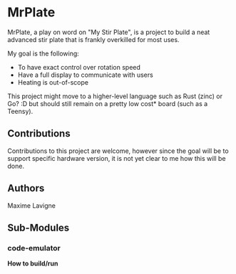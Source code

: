 # MrPlate

MrPlate, a play on word on "My Stir Plate", is a project to build a neat advanced stir plate that is frankly overkilled for most uses.

My goal is the following:
  * To have exact control over rotation speed
  * Have a full display to communicate with users
  * Heating is out-of-scope

This project might move to a higher-level language such as Rust (zinc) or Go? :D but should still remain on a pretty low cost* board (such as a Teensy).

## Contributions

Contributions to this project are welcome, however since the goal will be to support specific hardware version, it is not yet clear to me how this will be done.

## Authors

Maxime Lavigne <malavv>

## Sub-Modules

### code-emulator

**How to build/run**